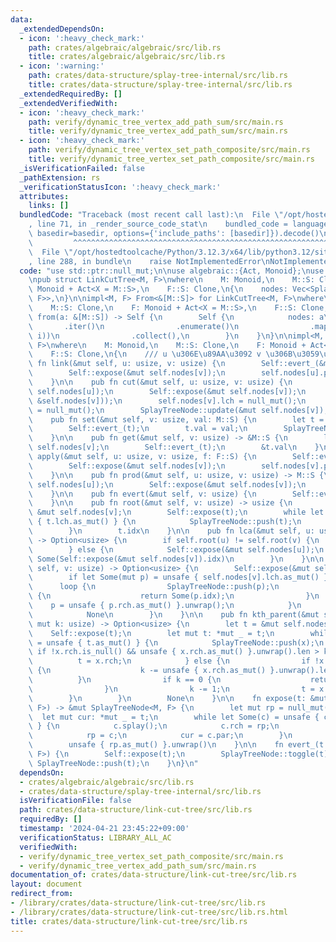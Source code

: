 ```yaml
---
data:
  _extendedDependsOn:
  - icon: ':heavy_check_mark:'
    path: crates/algebraic/algebraic/src/lib.rs
    title: crates/algebraic/algebraic/src/lib.rs
  - icon: ':warning:'
    path: crates/data-structure/splay-tree-internal/src/lib.rs
    title: crates/data-structure/splay-tree-internal/src/lib.rs
  _extendedRequiredBy: []
  _extendedVerifiedWith:
  - icon: ':heavy_check_mark:'
    path: verify/dynamic_tree_vertex_add_path_sum/src/main.rs
    title: verify/dynamic_tree_vertex_add_path_sum/src/main.rs
  - icon: ':heavy_check_mark:'
    path: verify/dynamic_tree_vertex_set_path_composite/src/main.rs
    title: verify/dynamic_tree_vertex_set_path_composite/src/main.rs
  _isVerificationFailed: false
  _pathExtension: rs
  _verificationStatusIcon: ':heavy_check_mark:'
  attributes:
    links: []
  bundledCode: "Traceback (most recent call last):\n  File \"/opt/hostedtoolcache/Python/3.12.3/x64/lib/python3.12/site-packages/onlinejudge_verify/documentation/build.py\"\
    , line 71, in _render_source_code_stat\n    bundled_code = language.bundle(stat.path,\
    \ basedir=basedir, options={'include_paths': [basedir]}).decode()\n          \
    \         ^^^^^^^^^^^^^^^^^^^^^^^^^^^^^^^^^^^^^^^^^^^^^^^^^^^^^^^^^^^^^^^^^^^^^^^^^^^^^^^^^\n\
    \  File \"/opt/hostedtoolcache/Python/3.12.3/x64/lib/python3.12/site-packages/onlinejudge_verify/languages/rust.py\"\
    , line 288, in bundle\n    raise NotImplementedError\nNotImplementedError\n"
  code: "use std::ptr::null_mut;\n\nuse algebraic::{Act, Monoid};\nuse splay_tree_internal::SplayTreeNode;\n\
    \npub struct LinkCutTree<M, F>\nwhere\n    M: Monoid,\n    M::S: Clone,\n    F:\
    \ Monoid + Act<X = M::S>,\n    F::S: Clone,\n{\n    nodes: Vec<SplayTreeNode<M,\
    \ F>>,\n}\n\nimpl<M, F> From<&[M::S]> for LinkCutTree<M, F>\nwhere\n    M: Monoid,\n\
    \    M::S: Clone,\n    F: Monoid + Act<X = M::S>,\n    F::S: Clone,\n{\n    fn\
    \ from(a: &[M::S]) -> Self {\n        Self {\n            nodes: a\n         \
    \       .iter()\n                .enumerate()\n                .map(|(i, x)| SplayTreeNode::new(x.clone(),\
    \ i))\n                .collect(),\n        }\n    }\n}\n\nimpl<M, F> LinkCutTree<M,\
    \ F>\nwhere\n    M: Monoid,\n    M::S: Clone,\n    F: Monoid + Act<X = M::S>,\n\
    \    F::S: Clone,\n{\n    /// u \u306E\u89AA\u3092 v \u306B\u3059\u308B\n    pub\
    \ fn link(&mut self, u: usize, v: usize) {\n        Self::evert_(&mut self.nodes[u]);\n\
    \        Self::expose(&mut self.nodes[v]);\n        self.nodes[u].par = &mut self.nodes[v];\n\
    \    }\n\n    pub fn cut(&mut self, u: usize, v: usize) {\n        Self::evert_(&mut\
    \ self.nodes[u]);\n        Self::expose(&mut self.nodes[v]);\n        assert!(std::ptr::eq(self.nodes[u].par,\
    \ &self.nodes[v]));\n        self.nodes[v].lch = null_mut();\n        self.nodes[u].par\
    \ = null_mut();\n        SplayTreeNode::update(&mut self.nodes[v]);\n    }\n\n\
    \    pub fn set(&mut self, v: usize, val: M::S) {\n        let t = &mut self.nodes[v];\n\
    \        Self::evert_(t);\n        t.val = val;\n        SplayTreeNode::update(t);\n\
    \    }\n\n    pub fn get(&mut self, v: usize) -> &M::S {\n        let t = &mut\
    \ self.nodes[v];\n        Self::evert_(t);\n        &t.val\n    }\n\n    pub fn\
    \ apply(&mut self, u: usize, v: usize, f: F::S) {\n        Self::evert_(&mut self.nodes[u]);\n\
    \        Self::expose(&mut self.nodes[v]);\n        self.nodes[v].propagate(&f);\n\
    \    }\n\n    pub fn prod(&mut self, u: usize, v: usize) -> M::S {\n        Self::evert_(&mut\
    \ self.nodes[u]);\n        Self::expose(&mut self.nodes[v]);\n        self.nodes[v].prod.clone()\n\
    \    }\n\n    pub fn evert(&mut self, v: usize) {\n        Self::evert_(&mut self.nodes[v]);\n\
    \    }\n\n    pub fn root(&mut self, v: usize) -> usize {\n        let mut t =\
    \ &mut self.nodes[v];\n        Self::expose(t);\n        while let Some(x) = unsafe\
    \ { t.lch.as_mut() } {\n            SplayTreeNode::push(t);\n            t = x;\n\
    \        }\n        t.idx\n    }\n\n    pub fn lca(&mut self, u: usize, v: usize)\
    \ -> Option<usize> {\n        if self.root(u) != self.root(v) {\n            None\n\
    \        } else {\n            Self::expose(&mut self.nodes[u]);\n           \
    \ Some(Self::expose(&mut self.nodes[v]).idx)\n        }\n    }\n\n    pub fn parent(&mut\
    \ self, v: usize) -> Option<usize> {\n        Self::expose(&mut self.nodes[v]);\n\
    \        if let Some(mut p) = unsafe { self.nodes[v].lch.as_mut() } {\n      \
    \      loop {\n                SplayTreeNode::push(p);\n                if p.rch.is_null()\
    \ {\n                    return Some(p.idx);\n                }\n            \
    \    p = unsafe { p.rch.as_mut() }.unwrap();\n            }\n        } else {\n\
    \            None\n        }\n    }\n\n    pub fn kth_parent(&mut self, v: usize,\
    \ mut k: usize) -> Option<usize> {\n        let t = &mut self.nodes[v];\n    \
    \    Self::expose(t);\n        let mut t: *mut _ = t;\n        while let Some(x)\
    \ = unsafe { t.as_mut() } {\n            SplayTreeNode::push(x);\n           \
    \ if !x.rch.is_null() && unsafe { x.rch.as_mut() }.unwrap().len > k {\n      \
    \          t = x.rch;\n            } else {\n                if !x.rch.is_null()\
    \ {\n                    k -= unsafe { x.rch.as_mut() }.unwrap().len;\n      \
    \          }\n                if k == 0 {\n                    return Some(x.idx);\n\
    \                }\n                k -= 1;\n                t = x.lch;\n    \
    \        }\n        }\n        None\n    }\n\n    fn expose(t: &mut SplayTreeNode<M,\
    \ F>) -> &mut SplayTreeNode<M, F> {\n        let mut rp = null_mut();\n      \
    \  let mut cur: *mut _ = t;\n        while let Some(c) = unsafe { cur.as_mut()\
    \ } {\n            c.splay();\n            c.rch = rp;\n            SplayTreeNode::update(c);\n\
    \            rp = c;\n            cur = c.par;\n        }\n        t.splay();\n\
    \        unsafe { rp.as_mut() }.unwrap()\n    }\n\n    fn evert_(t: &mut SplayTreeNode<M,\
    \ F>) {\n        Self::expose(t);\n        SplayTreeNode::toggle(t);\n       \
    \ SplayTreeNode::push(t);\n    }\n}\n"
  dependsOn:
  - crates/algebraic/algebraic/src/lib.rs
  - crates/data-structure/splay-tree-internal/src/lib.rs
  isVerificationFile: false
  path: crates/data-structure/link-cut-tree/src/lib.rs
  requiredBy: []
  timestamp: '2024-04-21 23:45:22+09:00'
  verificationStatus: LIBRARY_ALL_AC
  verifiedWith:
  - verify/dynamic_tree_vertex_set_path_composite/src/main.rs
  - verify/dynamic_tree_vertex_add_path_sum/src/main.rs
documentation_of: crates/data-structure/link-cut-tree/src/lib.rs
layout: document
redirect_from:
- /library/crates/data-structure/link-cut-tree/src/lib.rs
- /library/crates/data-structure/link-cut-tree/src/lib.rs.html
title: crates/data-structure/link-cut-tree/src/lib.rs
---
```

